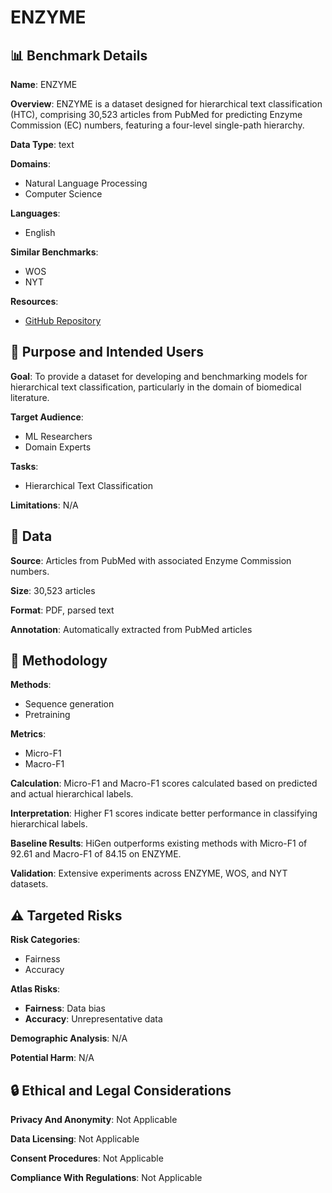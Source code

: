 # ENZYME

## 📊 Benchmark Details

**Name**: ENZYME

**Overview**: ENZYME is a dataset designed for hierarchical text classification (HTC), comprising 30,523 articles from PubMed for predicting Enzyme Commission (EC) numbers, featuring a four-level single-path hierarchy.

**Data Type**: text

**Domains**:
- Natural Language Processing
- Computer Science

**Languages**:
- English

**Similar Benchmarks**:
- WOS
- NYT

**Resources**:
- [GitHub Repository](https://github.com/viditjain99/HiGen)

## 🎯 Purpose and Intended Users

**Goal**: To provide a dataset for developing and benchmarking models for hierarchical text classification, particularly in the domain of biomedical literature.

**Target Audience**:
- ML Researchers
- Domain Experts

**Tasks**:
- Hierarchical Text Classification

**Limitations**: N/A

## 💾 Data

**Source**: Articles from PubMed with associated Enzyme Commission numbers.

**Size**: 30,523 articles

**Format**: PDF, parsed text

**Annotation**: Automatically extracted from PubMed articles

## 🔬 Methodology

**Methods**:
- Sequence generation
- Pretraining

**Metrics**:
- Micro-F1
- Macro-F1

**Calculation**: Micro-F1 and Macro-F1 scores calculated based on predicted and actual hierarchical labels.

**Interpretation**: Higher F1 scores indicate better performance in classifying hierarchical labels.

**Baseline Results**: HiGen outperforms existing methods with Micro-F1 of 92.61 and Macro-F1 of 84.15 on ENZYME.

**Validation**: Extensive experiments across ENZYME, WOS, and NYT datasets.

## ⚠️ Targeted Risks

**Risk Categories**:
- Fairness
- Accuracy

**Atlas Risks**:
- **Fairness**: Data bias
- **Accuracy**: Unrepresentative data

**Demographic Analysis**: N/A

**Potential Harm**: N/A

## 🔒 Ethical and Legal Considerations

**Privacy And Anonymity**: Not Applicable

**Data Licensing**: Not Applicable

**Consent Procedures**: Not Applicable

**Compliance With Regulations**: Not Applicable

